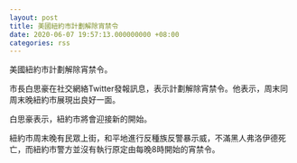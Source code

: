 ```yaml
---
layout: post
title: 美國紐約市計劃解除宵禁令
date: 2020-06-07 19:57:13.000000000 +08:00
categories: rss
---
```


美國紐約市計劃解除宵禁令。

市長白思豪在社交網絡Twitter發報訊息，表示計劃解除宵禁令。他表示，周末同周末晚紐約市展現出良好一面。

白思豪表示，紐約市將會迎接新的開始。

紐約市周末晚有民眾上街，和平地進行反種族反警暴示威，不滿黑人弗洛伊德死亡，而紐約市警方並沒有執行原定由每晚8時開始的宵禁令。
